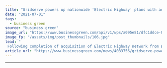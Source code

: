 ```yaml
---
title: "Gridserve powers up nationwide 'Electric Highway' plans with additional £100m investment"
date: "2021-07-01"
tags: 
  - business green
source: "business green"
image_url: "https://www.businessgreen.com/api/v1/wps/a095e81/dfc1ddce-8af8-4cf8-a409-84a56539f0b6/1/pa-gridserve-04-185x114.jpg"
image_fp: "/assets/img/post_thumbnails/106.jpg"
lead: "
 Following completion of acquisition of Electric Highway network from Ecotricity, Gridserve reveals ambitious expansion plans to deliver fleet of new electric hubs and forecourts ..."
article_url: "https://www.businessgreen.com/news/4033756/gridserve-powers-nationwide-electric-highway-plans-additional-gbp100m-investment"
---
```


---
